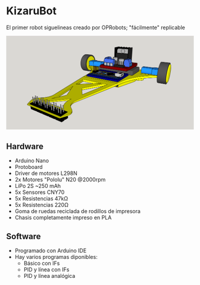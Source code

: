 # KizaruBot

El primer robot siguelineas creado por OPRobots; "fácilmente" replicable

![alt tag](./images/KizaruBot_3d_model.png)

## Hardware
- Arduino Nano
- Protoboard
- Driver de motores L298N
- 2x Motores "Pololu" N20 @2000rpm
- LiPo 2S ~250 mAh
- 5x Sensores CNY70
- 5x Resistencias 47kΩ
- 5x Resistencias 220Ω
- Goma de ruedas reciclada de rodillos de impresora
- Chasis completamente impreso en PLA

## Software
- Programado con Arduino IDE
- Hay varios programas diponibles:
    - Básico con IFs
    - PID y línea con IFs
    - PID y línea analógica
